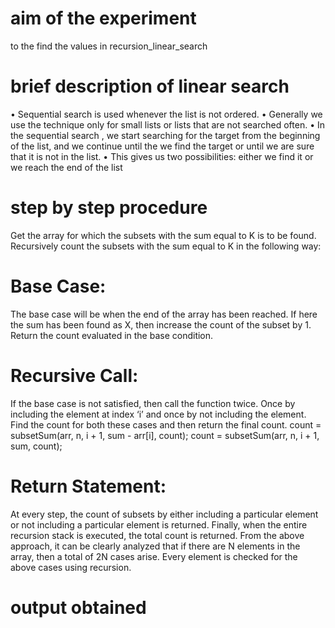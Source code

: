 # aim of the experiment
to the find the values in recursion_linear_search
# brief description of linear search
• Sequential search is used whenever the list is not ordered.
• Generally we use the technique only for small lists or lists that are
not
 searched often.
• In the sequential search , we start searching for the target from the
 beginning of the list, and we continue until the we find the target or
 until we are sure that it is not in the list.
• This gives us two possibilities:
either we find it or
we reach the end of the list
# step by step procedure
Get the array for which the subsets with the sum equal to K is to be found.
Recursively count the subsets with the sum equal to K in the following way:
# Base Case:
The base case will be when the end of the array has been reached. If here the sum has been found as X, then increase the count of the subset by 1. Return the count evaluated in the base condition.
# Recursive Call: 
If the base case is not satisfied, then call the function twice. Once by including the element at index ‘i’ and once by not including the element. Find the count for both these cases and then return the final count.
count = subsetSum(arr, n, i + 1, sum - arr[i], count);
count = subsetSum(arr, n, i + 1, sum, count);
# Return Statement:
At every step, the count of subsets by either including a particular element or not including a particular element is returned. Finally, when the entire recursion stack is executed, the total count is returned.
From the above approach, it can be clearly analyzed that if there are N elements in the array, then a total of 2N cases arise. Every element is checked for the above cases using recursion.
# output obtained
